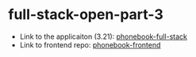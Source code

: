 # full-stack-open-part-3

* Link to the applicaiton (3.21): [phonebook-full-stack](https://phonebook-backend-mm.fly.dev/)
* Link to frontend repo: [phonebook-frontend](https://github.com/MiMa6/full-stack-open/tree/main/part2/phonebook)
